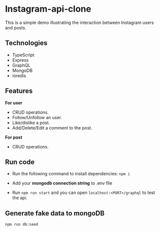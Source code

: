 # Instagram-api-clone

This is a simple demo illustrating the interaction between Instagram users and posts.

## Technologies

- TypeScript
- Express
- GraphQL
- MongoDB
- ioredis

## Features

**For user**

- CRUD operations.
- Follow/Unfollow an user.
- Like/dislike a post.
- Add/Delete/Edit a comment to the post.

**For post**

- CRUD operations.

## Run code

- Run the following command to install dependencies:
  `npm i`

- Add your **mongodb connection string** to .env file

- Run `npm run start` and you can open `localhost:<PORT>/graphql` to test the api.

## Generate fake data to mongoDB

`npm run db:seed`
